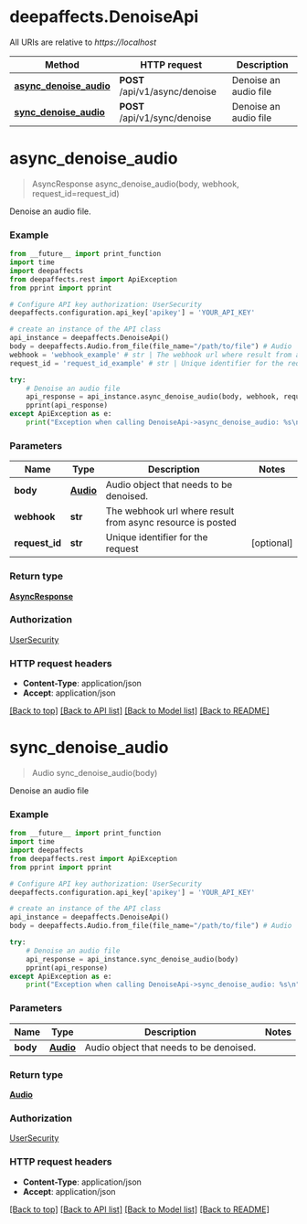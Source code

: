 # deepaffects.DenoiseApi

All URIs are relative to *https://localhost*

Method | HTTP request | Description
------------- | ------------- | -------------
[**async_denoise_audio**](DenoiseApi.md#async_denoise_audio) | **POST** /api/v1/async/denoise | Denoise an audio file
[**sync_denoise_audio**](DenoiseApi.md#sync_denoise_audio) | **POST** /api/v1/sync/denoise | Denoise an audio file


# **async_denoise_audio**
> AsyncResponse async_denoise_audio(body, webhook, request_id=request_id)

Denoise an audio file.

### Example 
```python
from __future__ import print_function
import time
import deepaffects
from deepaffects.rest import ApiException
from pprint import pprint

# Configure API key authorization: UserSecurity
deepaffects.configuration.api_key['apikey'] = 'YOUR_API_KEY'

# create an instance of the API class
api_instance = deepaffects.DenoiseApi()
body = deepaffects.Audio.from_file(file_name="/path/to/file") # Audio | Audio object that needs to be denoised.
webhook = 'webhook_example' # str | The webhook url where result from async resource is posted
request_id = 'request_id_example' # str | Unique identifier for the request (optional)

try: 
    # Denoise an audio file
    api_response = api_instance.async_denoise_audio(body, webhook, request_id=request_id)
    pprint(api_response)
except ApiException as e:
    print("Exception when calling DenoiseApi->async_denoise_audio: %s\n" % e)
```

### Parameters

Name | Type | Description  | Notes
------------- | ------------- | ------------- | -------------
 **body** | [**Audio**](Audio.md)| Audio object that needs to be denoised. | 
 **webhook** | **str**| The webhook url where result from async resource is posted | 
 **request_id** | **str**| Unique identifier for the request | [optional] 

### Return type

[**AsyncResponse**](AsyncResponse.md)

### Authorization

[UserSecurity](../README.md#UserSecurity)

### HTTP request headers

 - **Content-Type**: application/json
 - **Accept**: application/json

[[Back to top]](#) [[Back to API list]](../README.md#documentation-for-api-endpoints) [[Back to Model list]](../README.md#documentation-for-models) [[Back to README]](../README.md)

# **sync_denoise_audio**
> Audio sync_denoise_audio(body)

Denoise an audio file


### Example 
```python
from __future__ import print_function
import time
import deepaffects
from deepaffects.rest import ApiException
from pprint import pprint

# Configure API key authorization: UserSecurity
deepaffects.configuration.api_key['apikey'] = 'YOUR_API_KEY'

# create an instance of the API class
api_instance = deepaffects.DenoiseApi()
body = deepaffects.Audio.from_file(file_name="/path/to/file") # Audio | Audio object that needs to be denoised.

try: 
    # Denoise an audio file
    api_response = api_instance.sync_denoise_audio(body)
    pprint(api_response)
except ApiException as e:
    print("Exception when calling DenoiseApi->sync_denoise_audio: %s\n" % e)
```

### Parameters

Name | Type | Description  | Notes
------------- | ------------- | ------------- | -------------
 **body** | [**Audio**](Audio.md)| Audio object that needs to be denoised. | 

### Return type

[**Audio**](Audio.md)

### Authorization

[UserSecurity](../README.md#UserSecurity)

### HTTP request headers

 - **Content-Type**: application/json
 - **Accept**: application/json

[[Back to top]](#) [[Back to API list]](../README.md#documentation-for-api-endpoints) [[Back to Model list]](../README.md#documentation-for-models) [[Back to README]](../README.md)

